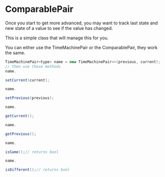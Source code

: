 # ComparablePair

Once you start to get more advanced, you may want to track last state and new state of a value to
see if the value has
changed.

This is a simple class that will manage this for you.

You can either use the TimeMachinePair or the ComparablePair, they work the same.

```Java
TimeMachinePair<type> name = new TimeMachinePair<>(previous, current);
// then use these methods
name.

setCurrent(current);

name.

setPrevious(previous);

name.

getCurrent();

name.

getPrevious();

name.

isSame();// returns bool

name.

isDifferent();// returns bool
```